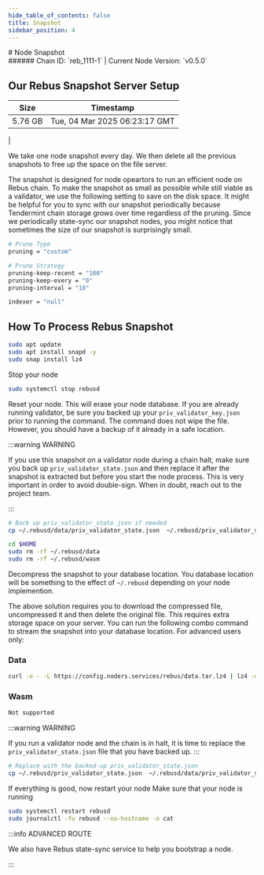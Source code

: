 ```yaml
---
hide_table_of_contents: false
title: Snapshot
sidebar_position: 4
---
```


<div class="h1-with-icon icon-rebus">
# Node Snapshot
</div>
###### Chain ID: `reb_1111-1` | Current Node Version: `v0.5.0`

## Our Rebus Snapshot Server Setup

| Size   | Timestamp   |
|--------|-------------|
| 5.76 GB | Tue, 04 Mar 2025 06:23:17 GMT |


We take one node snapshot every day. We then delete all the previous snapshots to free up the space on the file server.

The snapshot is designed for node opeartors to run an efficient node on Rebus chain. To make the snapshot as small as possible while still viable as a validator, we use the following setting to save on the disk space. It might be helpful for you to sync with our snapshot periodically because Tendermint chain storage grows over time regardless of the pruning. Since we periodically state-sync our snapshot nodes, you might notice that sometimes the size of our snapshot is surprisingly small.

```bash title="app.toml"
# Prune Type
pruning = "custom"

# Prune Strategy
pruning-keep-recent = "100"
pruning-keep-every = "0"
pruning-interval = "10"
```

```bash title="config.toml"
indexer = "null"
```

## How To Process Rebus Snapshot
```bash
sudo apt update
sudo apt install snapd -y
sudo snap install lz4
```

Stop your node
```bash
sudo systemctl stop rebusd
```
Reset your node. This will erase your node database. If you are already running validator, be sure you backed up your `priv_validator_key.json` prior to running the command. The command does not wipe the file. However, you should have a backup of it already in a safe location.

:::warning WARNING

If you use this snapshot on a validator node during a chain halt, make sure you back up `priv_validator_state.json` and then replace it after the snapshot is extracted but before you start the node process. This is very important in order to avoid double-sign. When in doubt, reach out to the project team.

:::

```bash
# Back up priv_validator_state.json if needed
cp ~/.rebusd/data/priv_validator_state.json  ~/.rebusd/priv_validator_state.json

cd $HOME
sudo rm -rf ~/.rebusd/data
sudo rm -rf ~/.rebusd/wasm
```

Decompress the snapshot to your database location. You database location will be something to the effect of `~/.rebusd` depending on your node implemention.

The above solution requires you to download the compressed file, uncompressed it and then delete the original file. This requires extra storage space on your server. You can run the following combo command to stream the snapshot into your database location. For advanced users only:
### Data
```bash
curl -o - -L https://config.noders.services/rebus/data.tar.lz4 | lz4 -d | tar -x -C ~/.rebusd
```
### Wasm
```bash
Not supported
```

:::warning WARNING

If you run a validator node and the chain is in halt, it is time to replace the `priv_validator_state.json` file that you have backed up.
:::

```bash
# Replace with the backed-up priv_validator_state.json
cp ~/.rebusd/priv_validator_state.json  ~/.rebusd/data/priv_validator_state.json
```

If everything is good, now restart your node
Make sure that your node is running

```bash
sudo systemctl restart rebusd
sudo journalctl -fu rebusd --no-hostname -o cat
```

:::info ADVANCED ROUTE

We also have Rebus state-sync service to help you bootstrap a node.

:::
